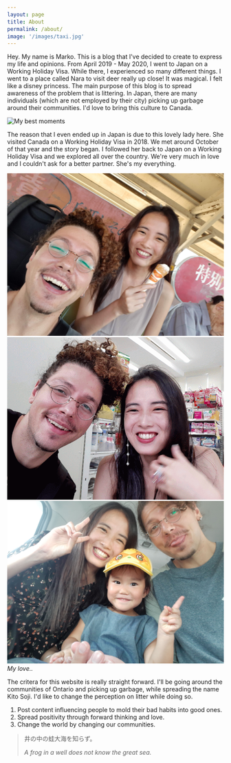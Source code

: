 ```yaml
---
layout: page
title: About
permalink: /about/
image: '/images/taxi.jpg'
---
```


Hey. My name is Marko. This is a blog that I've decided to create to express my life and opinions. From April 2019 - May 2020, I went to Japan on a Working Holiday Visa. While there, I experienced so many different things. I went to a place called Nara to visit deer really up close! It was magical. I felt like a disney princess. The main purpose of this blog is to spread awareness of the problem that is littering. In Japan, there are many individuals (which are not employed by their city) picking up garbage around their communities. I'd love to bring this culture to Canada. 

![My best moments]({{site.baseurl}}/images/deer.jpg)

The reason that I even ended up in Japan is due to this lovely lady here. She visited Canada on a Working Holiday Visa in 2018. We met around October of that year and the story began. I followed her back to Japan on a Working Holiday Visa and we explored all over the country. We're very much in love and I couldn't ask for a better partner. She's my everything.

<div class="gallery-box">
  <div class="gallery">
    <img src="/images/mayuko1.jpg">
    <img src="/images/mayuko3.gif">
    <img src="/images/mayuko2.jpg">
  </div>
  <em>My love..</em>
</div>

The critera for this website is really straight forward. I'll be going around the communities of Ontario and picking up garbage, while spreading the name Kito Soji. I'd like to change the perception on litter while doing so. 

1. Post content influencing people to mold their bad habits into good ones. 
2. Spread positivity through forward thinking and love. 
3. Change the world by changing our communities. 

> 井の中の蛙大海を知らず。
>
> <cite>A frog in a well does not know the great sea.</cite>
